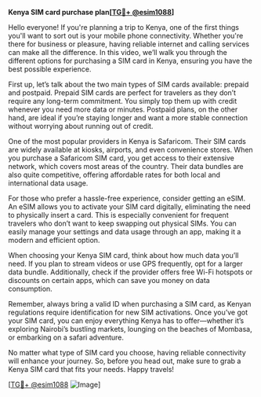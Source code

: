 **Kenya SIM card purchase plan[[TG💪+ @esim1088](https://t.me/s/esim1088)]**

Hello everyone! If you're planning a trip to Kenya, one of the first things you'll want to sort out is your mobile phone connectivity. Whether you're there for business or pleasure, having reliable internet and calling services can make all the difference. In this video, we’ll walk you through the different options for purchasing a SIM card in Kenya, ensuring you have the best possible experience.

First up, let’s talk about the two main types of SIM cards available: prepaid and postpaid. Prepaid SIM cards are perfect for travelers as they don’t require any long-term commitment. You simply top them up with credit whenever you need more data or minutes. Postpaid plans, on the other hand, are ideal if you’re staying longer and want a more stable connection without worrying about running out of credit.

One of the most popular providers in Kenya is Safaricom. Their SIM cards are widely available at kiosks, airports, and even convenience stores. When you purchase a Safaricom SIM card, you get access to their extensive network, which covers most areas of the country. Their data bundles are also quite competitive, offering affordable rates for both local and international data usage. 

For those who prefer a hassle-free experience, consider getting an eSIM. An eSIM allows you to activate your SIM card digitally, eliminating the need to physically insert a card. This is especially convenient for frequent travelers who don’t want to keep swapping out physical SIMs. You can easily manage your settings and data usage through an app, making it a modern and efficient option.

When choosing your Kenya SIM card, think about how much data you’ll need. If you plan to stream videos or use GPS frequently, opt for a larger data bundle. Additionally, check if the provider offers free Wi-Fi hotspots or discounts on certain apps, which can save you money on data consumption.

Remember, always bring a valid ID when purchasing a SIM card, as Kenyan regulations require identification for new SIM activations. Once you’ve got your SIM card, you can enjoy everything Kenya has to offer—whether it’s exploring Nairobi’s bustling markets, lounging on the beaches of Mombasa, or embarking on a safari adventure.

No matter what type of SIM card you choose, having reliable connectivity will enhance your journey. So, before you head out, make sure to grab a Kenya SIM card that fits your needs. Happy travels!

[[TG💪+ @esim1088](https://t.me/s/esim1088) ![Image](https://i.postimg.cc/Y0z9fWf4/image.png)]